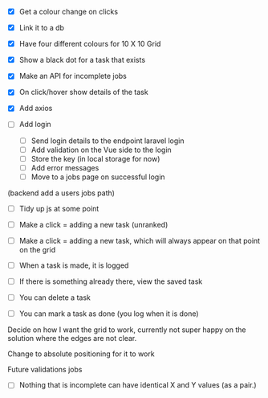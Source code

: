 -[x] Get a colour change on clicks
-[x] Link it to a db
-[x] Have four different colours for 10 X 10 Grid
-[x] Show a black dot for a task that exists
-[x] Make an API for incomplete jobs 
-[x] On click/hover show details of the task

-[x] Add axios
-[ ] Add login
  -[ ] Send login details to the endpoint laravel login
  -[ ] Add validation on the Vue side to the login
  -[ ] Store the key (in local storage for now)
  -[ ] Add error messages
  -[ ] Move to a jobs page on successful login
 
(backend add a users jobs path) 
   
-[ ] Tidy up js at some point

-[ ] Make a click = adding a new task (unranked) 
-[ ] Make a click = adding a new task, which will always appear on that point on the grid
-[ ] When a task is made, it is logged
-[ ] If there is something already there, view the saved task 
-[ ] You can delete a task
-[ ] You can mark a task as done (you log when it is done)


Decide on how I want the grid to work, currently not super happy on the solution where the edges are not clear. 

Change to absolute positioning for it to work 

Future validations jobs
-[ ] Nothing that is incomplete can have identical X and Y values (as a pair.)


